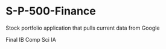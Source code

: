 # S-P-500-Finance

Stock portfolio application that pulls current data from Google

Final IB Comp Sci IA

